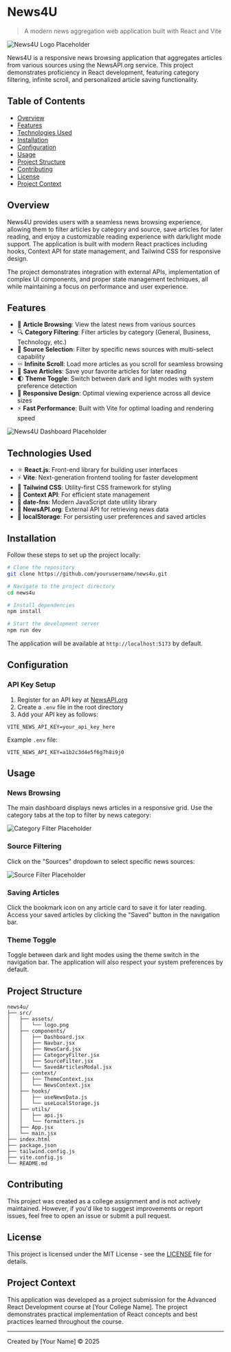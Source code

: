 # News4U

> A modern news aggregation web application built with React and Vite

![News4U Logo Placeholder](./src/assets/logo.png)

News4U is a responsive news browsing application that aggregates articles from various sources using the NewsAPI.org service. This project demonstrates proficiency in React development, featuring category filtering, infinite scroll, and personalized article saving functionality.

## Table of Contents

- [Overview](#overview)
- [Features](#features)
- [Technologies Used](#technologies-used)
- [Installation](#installation)
- [Configuration](#configuration)
- [Usage](#usage)
- [Project Structure](#project-structure)
- [Contributing](#contributing)
- [License](#license)
- [Project Context](#project-context)

## Overview

News4U provides users with a seamless news browsing experience, allowing them to filter articles by category and source, save articles for later reading, and enjoy a customizable reading experience with dark/light mode support. The application is built with modern React practices including hooks, Context API for state management, and Tailwind CSS for responsive design.

The project demonstrates integration with external APIs, implementation of complex UI components, and proper state management techniques, all while maintaining a focus on performance and user experience.

## Features

- 📰 **Article Browsing**: View the latest news from various sources
- 🔍 **Category Filtering**: Filter articles by category (General, Business, Technology, etc.)
- 🏢 **Source Selection**: Filter by specific news sources with multi-select capability
- ♾️ **Infinite Scroll**: Load more articles as you scroll for seamless browsing
- 💾 **Save Articles**: Save your favorite articles for later reading
- 🌓 **Theme Toggle**: Switch between dark and light modes with system preference detection
- 📱 **Responsive Design**: Optimal viewing experience across all device sizes
- ⚡ **Fast Performance**: Built with Vite for optimal loading and rendering speed

![News4U Dashboard Placeholder](./screenshots/dashboard.png)

## Technologies Used

- ⚛️ **React.js**: Front-end library for building user interfaces
- ⚡ **Vite**: Next-generation frontend tooling for faster development
- 🎨 **Tailwind CSS**: Utility-first CSS framework for styling
- 🧠 **Context API**: For efficient state management
- 📅 **date-fns**: Modern JavaScript date utility library
- 🔌 **NewsAPI.org**: External API for retrieving news data
- 💾 **localStorage**: For persisting user preferences and saved articles

## Installation

Follow these steps to set up the project locally:

```bash
# Clone the repository
git clone https://github.com/yourusername/news4u.git

# Navigate to the project directory
cd news4u

# Install dependencies
npm install

# Start the development server
npm run dev
```

The application will be available at `http://localhost:5173` by default.

## Configuration

### API Key Setup

1. Register for an API key at [NewsAPI.org](https://newsapi.org)
2. Create a `.env` file in the root directory
3. Add your API key as follows:

```
VITE_NEWS_API_KEY=your_api_key_here
```

Example `.env` file:

```
VITE_NEWS_API_KEY=a1b2c3d4e5f6g7h8i9j0
```

## Usage

### News Browsing

The main dashboard displays news articles in a responsive grid. Use the category tabs at the top to filter by news category:

![Category Filter Placeholder](./screenshots/category-filter.png)

### Source Filtering

Click on the "Sources" dropdown to select specific news sources:

![Source Filter Placeholder](./screenshots/source-filter.png)

### Saving Articles

Click the bookmark icon on any article card to save it for later reading. Access your saved articles by clicking the "Saved" button in the navigation bar.

### Theme Toggle

Toggle between dark and light modes using the theme switch in the navigation bar. The application will also respect your system preferences by default.

## Project Structure

```
news4u/
├── src/
│   ├── assets/
│   │   └── logo.png
│   ├── components/
│   │   ├── Dashboard.jsx
│   │   ├── Navbar.jsx
│   │   ├── NewsCard.jsx
│   │   ├── CategoryFilter.jsx
│   │   ├── SourceFilter.jsx
│   │   └── SavedArticlesModal.jsx
│   ├── context/
│   │   ├── ThemeContext.jsx
│   │   └── NewsContext.jsx
│   ├── hooks/
│   │   ├── useNewsData.js
│   │   └── useLocalStorage.js
│   ├── utils/
│   │   ├── api.js
│   │   └── formatters.js
│   ├── App.jsx
│   └── main.jsx
├── index.html
├── package.json
├── tailwind.config.js
├── vite.config.js
└── README.md
```

## Contributing

This project was created as a college assignment and is not actively maintained. However, if you'd like to suggest improvements or report issues, feel free to open an issue or submit a pull request.

## License

This project is licensed under the MIT License - see the [LICENSE](LICENSE) file for details.

## Project Context

This application was developed as a project submission for the Advanced React Development course at [Your College Name]. The project demonstrates practical implementation of React concepts and best practices learned throughout the course.

---

Created by [Your Name] © 2025
